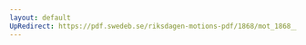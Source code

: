 ```yaml
---
layout: default
UpRedirect: https://pdf.swedeb.se/riksdagen-motions-pdf/1868/mot_1868__ak__00096/mot_1868__ak__00096_001.pdf
---
```

